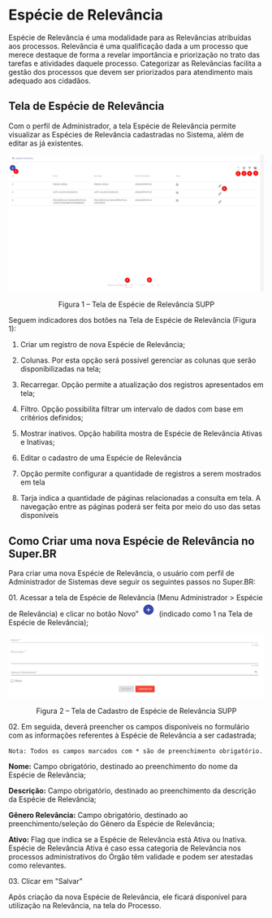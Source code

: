 # Espécie de Relevância

Espécie de Relevância é uma modalidade para as Relevâncias atribuídas aos processos. Relevância é uma qualificação dada a um processo que merece destaque de forma a revelar importância e priorização no trato das tarefas e atividades daquele processo. 
Categorizar as Relevâncias facilita a gestão dos processos que devem ser priorizados para atendimento mais adequado aos cidadãos.

## Tela de Espécie de Relevância

Com o perfil de Administrador, a tela Espécie de Relevância permite visualizar as Espécies de Relevância cadastradas no Sistema, além de editar as já existentes.

<img src="../../_static/images/Espécie de Relevância - Tela principal.png"/>
<p style="text-align: center;">Figura 1 – Tela de Espécie de Relevância SUPP</p> 

Seguem indicadores dos botões na Tela de Espécie de Relevância (Figura 1):

1)	Criar um registro de nova Espécie de Relevância;

2)	Colunas. Por esta opção será possível gerenciar as colunas que serão disponibilizadas na tela;

3)	Recarregar. Opção permite a atualização dos registros apresentados em tela;

4)	Filtro. Opção possibilita filtrar um intervalo de dados com base em critérios definidos;

5)	Mostrar inativos. Opção habilita mostra de Espécie de Relevância Ativas e Inativas;

6)	Editar o cadastro de uma Espécie de Relevância

7)	Opção permite configurar a quantidade de registros a serem mostrados em tela

8)	Tarja indica a quantidade de páginas relacionadas a consulta em tela. A navegação entre as páginas poderá ser feita por meio do uso das setas disponíveis


## Como Criar uma nova Espécie de Relevância no Super.BR

Para criar uma nova Espécie de Relevância, o usuário com perfil de Administrador de Sistemas deve seguir os seguintes passos no Super.BR: 

01\.	Acessar a tela  de Espécie de Relevância (Menu Administrador > Espécie de Relevância) e clicar no botão Novo” <img src="../../_static/images/Botão de Inclusão (+).png" alt="Botão de Inclusão (+)" style="zoom: 50%;" />  (indicado como 1 na Tela de Espécie de Relevância);

<img src="../../_static/images/Espécie de Relevância - Tela de Cadastro.png"/>
<p style="text-align: center;">Figura 2 – Tela de Cadastro de Espécie de Relevância SUPP</p> 


02\.	Em seguida, deverá preencher os campos disponíveis no formulário com as informações referentes à Espécie de Relevância a ser cadastrada;

```{Note}
Nota: Todos os campos marcados com * são de preenchimento obrigatório.
```

**Nome:** Campo obrigatório, destinado ao preenchimento do nome da Espécie de Relevância;

**Descrição:** Campo obrigatório, destinado ao preenchimento da descrição da Espécie de Relevância;

**Gênero Relevância:** Campo obrigatório, destinado ao preenchimento/seleção do Gênero da Espécie de Relevância; 

**Ativo:** Flag que indica se a Espécie de Relevância está Ativa ou Inativa. Espécie de Relevância Ativa é caso essa categoria de Relevância nos processos administrativos do Órgão têm validade e podem ser atestadas como relevantes. 

03\. Clicar em "Salvar"


Após criação da nova Espécie de Relevância, ele ficará disponível para utilização na Relevância, na tela do Processo. 
